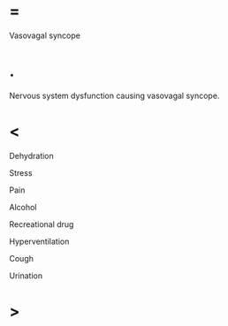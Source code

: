 # =

Vasovagal syncope

# .

Nervous system dysfunction causing vasovagal syncope.

# <

Dehydration

Stress

Pain

Alcohol

Recreational drug

Hyperventilation

Cough

Urination

# >
